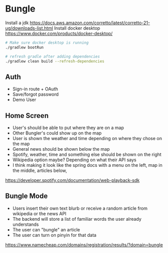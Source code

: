 # Bungle

Install a jdk https://docs.aws.amazon.com/corretto/latest/corretto-21-ug/downloads-list.html
Install docker desktop https://www.docker.com/products/docker-desktop/

```bash
# Make sure docker desktop is running 
./gradlew bootRun 

# refresh gradle after adding dependencies
./gradlew clean build --refresh-dependencies 
```

## Auth

- Sign-in route + OAuth
- Save/forgot password
- Demo User

## Home Screen

- User's should be able to put where they are on a map
- Other Bungler's could show up on the map
- User is shown the weather and time depending on where they chose on the map
- General news should be shown below the map
- Spotify, weather, time and something else should be shown on the right
- Wikipedia option maybe? Depending on what their API says
- I think making it look like the spring docs with a menu on the left, map in the middle, articles below, 

https://developer.spotify.com/documentation/web-playback-sdk

## Bungle Mode

- Users insert their own text blurb or receive a random article from wikipedia or the news API
- The backend will store a list of familiar words the user already understands
- The user can "bungle" an article
- The user can turn on pinyin for that data

https://www.namecheap.com/domains/registration/results/?domain=bungle
